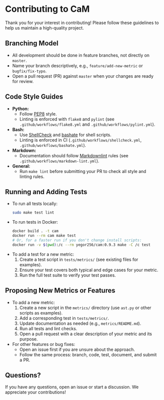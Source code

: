 # Contributing to CaM

Thank you for your interest in contributing! Please follow these guidelines to help us maintain a high-quality project.

## Branching Model
- All development should be done in feature branches, not directly on `master`.
- Name your branch descriptively, e.g., `feature/add-new-metric` or `bugfix/fix-typo`.
- Open a pull request (PR) against `master` when your changes are ready for review.

## Code Style Guides
- **Python:**
  - Follow [PEP8](https://www.python.org/dev/peps/pep-0008/) style.
  - Linting is enforced with `flake8` and `pylint` (see `.github/workflows/flake8.yml` and `.github/workflows/pylint.yml`).
- **Bash:**
  - Use [ShellCheck](https://www.shellcheck.net/) and [bashate](https://github.com/openstack/bashate) for shell scripts.
  - Linting is enforced in CI (`.github/workflows/shellcheck.yml`, `.github/workflows/bashate.yml`).
- **Markdown:**
  - Documentation should follow [Markdownlint](https://github.com/DavidAnson/markdownlint) rules (see `.github/workflows/markdown-lint.yml`).
- **General:**
  - Run `make lint` before submitting your PR to check all style and linting rules.

## Running and Adding Tests
- To run all tests locally:
  ```bash
  sudo make test lint
  ```
- To run tests in Docker:
  ```bash
  docker build . -t cam
  docker run --rm cam make test
  # Or, for a faster run if you don't change install scripts:
  docker run -v $(pwd):/c --rm yegor256/cam:0.9.3 make -C /c test
  ```
- To add a test for a new metric:
  1. Create a test script in `tests/metrics/` (see existing files for examples).
  2. Ensure your test covers both typical and edge cases for your metric.
  3. Run the full test suite to verify your test passes.

## Proposing New Metrics or Features
- To add a new metric:
  1. Create a new script in the `metrics/` directory (use `ast.py` or other scripts as examples).
  2. Add a corresponding test in `tests/metrics/`.
  3. Update documentation as needed (e.g., `metrics/README.md`).
  4. Run all tests and lint checks.
  5. Open a pull request with a clear description of your metric and its purpose.
- For other features or bug fixes:
  - Open an issue first if you are unsure about the approach.
  - Follow the same process: branch, code, test, document, and submit a PR.

## Questions?
If you have any questions, open an issue or start a discussion. We appreciate your contributions!
